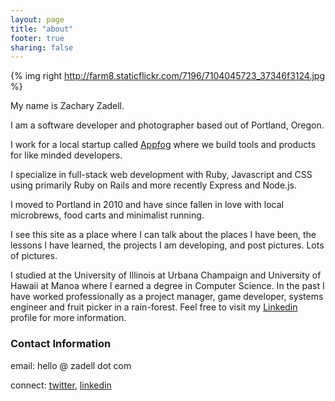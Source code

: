 ```yaml
---
layout: page
title: "about"
footer: true
sharing: false
---
```


{% img right http://farm8.staticflickr.com/7196/7104045723_37346f3124.jpg %}

My name is Zachary Zadell.

I am a software developer and photographer based out of Portland, Oregon. 

I work for a local startup called [Appfog](http://appfog.com/) where we build tools
and products for like minded developers.

I specialize in full-stack web development with Ruby, Javascript and CSS using primarily Ruby on Rails and
more recently Express and Node.js.

I moved to Portland in 2010 and have since fallen in love with local
microbrews, food carts and minimalist running. 

I see this site as a place where I can talk about the places I have been, the
lessons I have learned, the projects I am developing, and post pictures. Lots
of pictures.

I studied at the University of Illinois at Urbana Champaign and
University of Hawaii at Manoa where I earned a degree in Computer Science. In
the past I have worked professionally as a project manager, game developer,
systems engineer and fruit picker in a rain-forest. Feel free to visit my
[Linkedin](http://www.linkedin.com/in/zacharyz) profile for more information.

### Contact Information

email: hello @ zadell dot com 

connect: [twitter](http://twitter.com/zzadell), [linkedin](http://www.linkedin.com/in/zacharyz)

